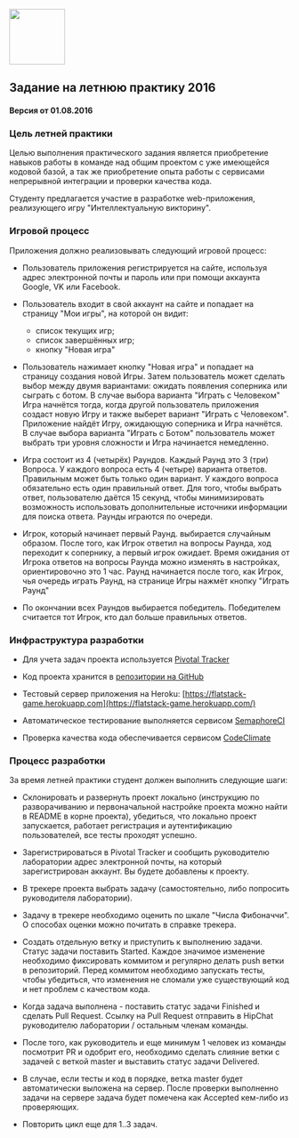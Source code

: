 [<img src="http://www.flatstack.com/logo.svg" width="100"/>](http://www.flatstack.com)
## Задание на летнюю практику 2016
#### Версия от 01.08.2016
### Цель летней практики

Целью выполнения практического задания является приобретение навыков работы в команде над общим проектом с уже имеющейся кодовой базой, а так же приобретение опыта работы с сервисами непрерывной интеграции и проверки качества кода.

Студенту предлагается участие в разработке web-приложения, реализующего игру "Интеллектуальную викторину".

### Игровой процесс

Приложения должно реализовывать следующий игровой процесс:

* Пользователь приложения регистрируется на сайте, используя адрес электронной почты и пароль или при помощи аккаунта Google, VK или Facebook.

* Пользователь входит в свой аккаунт на сайте и попадает на страницу "Мои игры", на которой он видит:
  * список текущих игр;
  * список завершённых игр;
  * кнопку "Новая игра"

* Пользователь нажимает кнопку "Новая игра" и попадает на страницу создания новой Игры. Затем пользователь может сделать выбор между двумя вариантами: ожидать появления соперника или сыграть с ботом. В случае выбора варианта "Играть с Человеком" Игра начнётся тогда, когда другой пользователь приложения создаст новую Игру и также выберет вариант "Играть с Человеком". Приложение найдёт Игру, ожидающую соперника и Игра начнётся. В случае выбора варианта "Играть с Ботом" пользователь может выбрать три уровня сложности и Игра начинается немедленно.

* Игра состоит из 4 (четырёх) Раундов. Каждый Раунд это 3 (три) Вопроса. У каждого вопроса есть 4 (четыре) варианта ответов. Правильным может быть только один вариант. У каждого вопроса обязательно есть один правильный ответ. Для того, чтобы выбрать ответ, пользователю даётся 15 секунд, чтобы минимизировать возможность использовать дополнительные источники информации для поиска ответа. Раунды играются по очереди.

* Игрок, который начинает первый Раунд. выбирается случайным образом. После того, как Игрок ответил на вопросы Раунда, ход переходит к сопернику, а первый игрок ожидает. Время ожидания от Игрока ответов на вопросы Раунда можно изменять в настройках, ориентировочно это 1 час. Раунд начинается после того, как Игрок, чья очередь играть Раунд, на странице Игры нажмёт кнопку "Играть Раунд"

* По окончании всех Раундов выбирается победитель. Победителем считается тот Игрок, кто дал больше правильных ответов.

### Инфраструктура разработки

* Для учета задач проекта используется [Pivotal Tracker]( https://www.pivotaltracker.com/n/projects/1777125)

* Код проекта хранится в [репозитории на GitHub](https://github.com/vladimirbazhanov/flatstack-game)

* Тестовый сервер приложения на Heroku: [https://flatstack-game.herokuapp.com](https://flatstack-game.herokuapp.com/)

* Автоматическое тестирование выполняется сервисом [SemaphoreCI](https://semaphoreci.com/vladimirbazhanov/flatstack-game)

* Проверка качества кода обеспечивается сервисом [CodeClimate](https://codeclimate.com/github/vladimirbazhanov/flatstack-game)

### Процесс разработки

За время летней практики студент должен выполнить следующие шаги:

* Склонировать и развернуть проект локально (инструкцию по разворачиванию и первоначальной настройке проекта можно найти в README в корне проекта), убедиться, что локально проект запускается, работает регистрация и аутентификацию пользователей, все тесты проходят успешно.

* Зарегистрироваться в Pivotal Tracker и сообщить руководителю лаборатории адрес электронной почты, на который зарегистрирован аккаунт. Вы будете добавлены к проекту.

* В трекере проекта выбрать задачу (самостоятельно, либо попросить руководителя лаборатории).

* Задачу в трекере необходимо оценить по шкале "Числа Фибоначчи". О способах оценки можно почитать в справке трекера.

* Создать отдельную ветку и приступить к выполнению задачи. Статус задачи поставить Started. Каждое значимое изменение необходимо фиксировать коммитом и регулярно делать push ветки в репозиторий. Перед коммитом необходимо запускать тесты, чтобы убедиться, что изменения не сломали уже существующий код и нет проблем с качеством кода.

* Когда задача выполнена - поставить статус задачи Finished и сделать Pull Request. Ссылку на Pull Request отправить в HipChat руководителю лаборатории / остальным членам команды.

* После того, как руководитель и еще минимум 1 человек из команды посмотрит PR и одобрит его, необходимо сделать слияние ветки с задачей с веткой master и выставить статус задачи Delivered.

* В случае, если тесты и код в порядке, ветка master будет автоматически выложена на сервер. После проверки выполненно задачи на сервере задача будет помечена как Accepted кем-либо из проверяющих.

* Повторить цикл еще для 1..3 задач.
